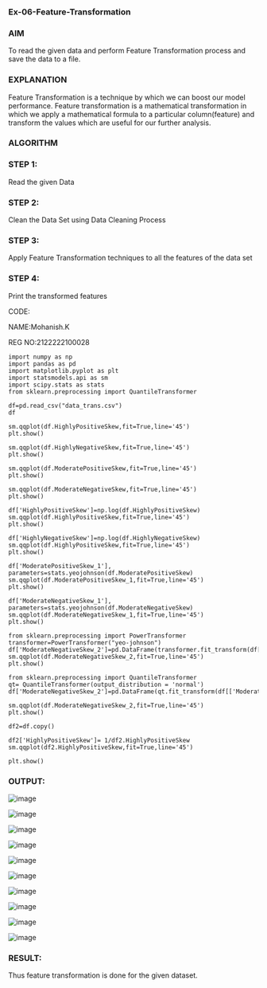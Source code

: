 ### Ex-06-Feature-Transformation

### AIM

To read the given data and perform Feature Transformation process and save the data to a file.

### EXPLANATION

Feature Transformation is a technique by which we can boost our model performance. Feature transformation is a mathematical transformation in which we apply a mathematical formula to a particular column(feature) and transform the values which are useful for our further analysis.

### ALGORITHM

### STEP 1:

Read the given Data

### STEP 2:

Clean the Data Set using Data Cleaning Process

### STEP 3:

Apply Feature Transformation techniques to all the features of the data set

### STEP 4:

Print the transformed features

CODE:

NAME:Mohanish.K

REG NO:2122222100028

```
import numpy as np
import pandas as pd
import matplotlib.pyplot as plt
import statsmodels.api as sm
import scipy.stats as stats
from sklearn.preprocessing import QuantileTransformer

df=pd.read_csv("data_trans.csv")
df

sm.qqplot(df.HighlyPositiveSkew,fit=True,line='45')
plt.show()

sm.qqplot(df.HighlyNegativeSkew,fit=True,line='45')
plt.show()

sm.qqplot(df.ModeratePositiveSkew,fit=True,line='45')
plt.show()

sm.qqplot(df.ModerateNegativeSkew,fit=True,line='45')
plt.show()

df['HighlyPositiveSkew']=np.log(df.HighlyPositiveSkew)
sm.qqplot(df.HighlyPositiveSkew,fit=True,line='45')
plt.show()

df['HighlyNegativeSkew']=np.log(df.HighlyNegativeSkew)
sm.qqplot(df.HighlyPositiveSkew,fit=True,line='45')
plt.show()

df['ModeratePositiveSkew_1'], parameters=stats.yeojohnson(df.ModeratePositiveSkew)
sm.qqplot(df.ModeratePositiveSkew_1,fit=True,line='45')
plt.show()

df['ModerateNegativeSkew_1'], parameters=stats.yeojohnson(df.ModerateNegativeSkew)
sm.qqplot(df.ModerateNegativeSkew_1,fit=True,line='45')
plt.show()

from sklearn.preprocessing import PowerTransformer
transformer=PowerTransformer("yeo-johnson")
df['ModerateNegativeSkew_2']=pd.DataFrame(transformer.fit_transform(df[['ModerateNegativeSkew']]))
sm.qqplot(df.ModerateNegativeSkew_2,fit=True,line='45')
plt.show()

from sklearn.preprocessing import QuantileTransformer
qt= QuantileTransformer(output_distribution = 'normal')
df['ModerateNegativeSkew_2']=pd.DataFrame(qt.fit_transform(df[['ModerateNegativeSkew']]))

sm.qqplot(df.ModerateNegativeSkew_2,fit=True,line='45')
plt.show()

df2=df.copy()

df2['HighlyPositiveSkew']= 1/df2.HighlyPositiveSkew
sm.qqplot(df2.HighlyPositiveSkew,fit=True,line='45')

plt.show()
```

### OUTPUT:

![image](https://user-images.githubusercontent.com/120443233/232683593-15851ac7-41a4-4561-8b62-87baa2802cc3.png)

![image](https://user-images.githubusercontent.com/120443233/232683623-c8eef1ad-e4db-496b-8e67-097cc26f3b77.png)

![image](https://user-images.githubusercontent.com/120443233/232683716-0b7f7e3f-2a09-4514-8fa9-f1f4b18f883a.png)

![image](https://user-images.githubusercontent.com/120443233/232684058-c3ce2796-4fc8-48de-b41b-3628706d16b0.png)

![image](https://user-images.githubusercontent.com/120443233/232684117-109e7697-ea60-4ef4-b454-bfa1da171c04.png)

![image](https://user-images.githubusercontent.com/120443233/232684174-3fade8f7-43d5-4dfa-903e-56eb274455e1.png)

![image](https://user-images.githubusercontent.com/120443233/232684222-b90fb423-ac1e-439e-9ed2-a3a3bca46999.png)

![image](https://user-images.githubusercontent.com/120443233/232684249-595ad637-5717-4675-858a-d84ff479b857.png)

![image](https://user-images.githubusercontent.com/120443233/232684282-dba73918-581a-4b32-884c-573acad2aca3.png)

![image](https://user-images.githubusercontent.com/120443233/232684513-7b324bfd-cc2e-4ae3-992b-fcb397452002.png)

### RESULT:

Thus feature transformation is done for the given dataset.
